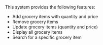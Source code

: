 This system provides the following features:

- Add grocery items with quantity and price
- Remove grocery items
- Update grocery items (quantity and price)
- Display all grocery items
- Search for a specific grocery item

